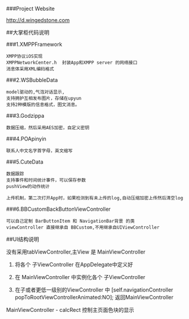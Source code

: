 

###Project Website 

<http://d.wingedstone.com>

##大掌柜代码说明

###1.XMPPFramework
	
	XMPP协议iOS实现
	XMPPNetworkCenter.h  封装App和XMPP server 的网络接口
	消息体采用XML编码格式
	
###2.WSBubbleData
	
	model驱动的,气泡对话显示,
	支持拥护互相发布图片，存储在upyun
	支持2种模版的信息格式，图文消息。
	
	
###3.Godzippa

	数据压缩，然后采用AES加密，自定义密钥

###4.POApinyin

	联系人中文名字首字母，英文缩写

###5.CuteData

	数据跟踪
	支持事件和时间统计事件，可以保存参数
	pushView的动作统计
	
	上传机制，第二次打开App时，如果检测到有未上传的log,自动压缩加密上传然后清空log
	

###6.BBCustomBackButtonViewController
	
	可以自己定制 BarButtonItem 和 NavigationBar背景 的类
	viewController 直接继承自 BBCustom,不用继承自UIViewController

##UI结构说明

没有采用tabViewController,主View 是 MainViewController

1. 将各个 子ViewController 在AppDelegate中定义好

2. 在 MainViewController 中实例化各个 子ViewController
3. 在子或者更低一级别的ViewController 中
    [self.navigationController popToRootViewControllerAnimated:NO];
返回MainViewController

MainViewController - calcRect 控制主页面色块的显示
